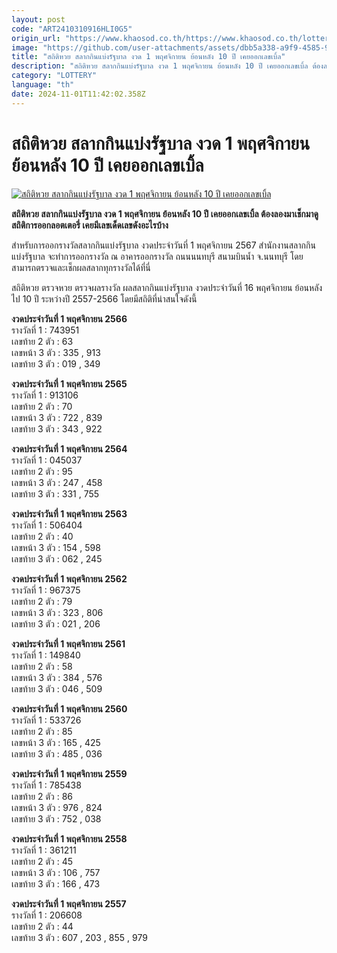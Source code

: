 ```yaml
---
layout: post
code: "ART2410310916HLI0G5"
origin_url: "https://www.khaosod.co.th/https://www.khaosod.co.th/lottery/news_9469147"
image: "https://github.com/user-attachments/assets/dbb5a338-a9f9-4585-90be-a8a1f3dc4bcf"
title: "สถิติหวย สลากกินแบ่งรัฐบาล งวด 1 พฤศจิกายน ย้อนหลัง 10 ปี เคยออกเลขเบิ้ล"
description: "สถิติหวย สลากกินแบ่งรัฐบาล งวด 1 พฤศจิกายน ย้อนหลัง 10 ปี เคยออกเลขเบิ้ล ต้องลองมาเช็กมาดูสถิติการออกลอตเตอรี่ เคยมีเลขเด็ดเลขดังอะไรบ้าง"
category: "LOTTERY"
language: "th"
date: 2024-11-01T11:42:02.358Z
---
```


# สถิติหวย สลากกินแบ่งรัฐบาล งวด 1 พฤศจิกายน ย้อนหลัง 10 ปี เคยออกเลขเบิ้ล

[![สถิติหวย สลากกินแบ่งรัฐบาล งวด 1 พฤศจิกายน ย้อนหลัง 10 ปี เคยออกเลขเบิ้ล](https://www.khaosod.co.th/wpapp/uploads/2024/10/Lucky-lottery.jpg "สถิติหวย สลากกินแบ่งรัฐบาล งวด 1 พฤศจิกายน ย้อนหลัง 10 ปี เคยออกเลขเบิ้ล")](https://www.khaosod.co.th/wpapp/uploads/2024/10/Lucky-lottery.jpg)

**สถิติหวย สลากกินแบ่งรัฐบาล งวด 1 พฤศจิกายน ย้อนหลัง 10 ปี เคยออกเลขเบิ้ล ต้องลองมาเช็กมาดูสถิติการออกลอตเตอรี่ เคยมีเลขเด็ดเลขดังอะไรบ้าง**

สำหรับการออกรางวัลสลากกินแบ่งรัฐบาล งวดประจำวันที่ 1 พฤศจิกายน 2567 สำนักงานสลากกินแบ่งรัฐบาล จะทำการออกรางวัล ณ อาคารออกรางวัล ถนนนนทบุรี สนามบินน้ำ จ.นนทบุรี โดยสามารถตรวจและเช็กผลสลากทุกรางวัลได้ที่นี่

สถิติหวย ตรวจหวย ตรวจผลรางวัล ผลสลากกินแบ่งรัฐบาล งวดประจำวันที่ 16 พฤศจิกายน ย้อนหลังไป 10 ปี ระหว่างปี 2557-2566 โดยมีสถิติที่น่าสนใจดังนี้

**งวดประจําวันที่ 1 พฤศจิกายน 2566**  
รางวัลที่ 1 : 743951  
เลขท้าย 2 ตัว : 63  
เลขหน้า 3 ตัว : 335 , 913  
เลขท้าย 3 ตัว : 019 , 349

**งวดประจําวันที่ 1 พฤศจิกายน 2565**  
รางวัลที่ 1 : 913106  
เลขท้าย 2 ตัว : 70  
เลขหน้า 3 ตัว : 722 , 839  
เลขท้าย 3 ตัว : 343 , 922

**งวดประจําวันที่ 1 พฤศจิกายน 2564**  
รางวัลที่ 1 : 045037  
เลขท้าย 2 ตัว : 95  
เลขหน้า 3 ตัว : 247 , 458  
เลขท้าย 3 ตัว : 331 , 755

**งวดประจําวันที่ 1 พฤศจิกายน 2563**  
รางวัลที่ 1 : 506404  
เลขท้าย 2 ตัว : 40  
เลขหน้า 3 ตัว : 154 , 598  
เลขท้าย 3 ตัว : 062 , 245

**งวดประจําวันที่ 1 พฤศจิกายน 2562**  
รางวัลที่ 1 : 967375  
เลขท้าย 2 ตัว : 79  
เลขหน้า 3 ตัว : 323 , 806  
เลขท้าย 3 ตัว : 021 , 206

**งวดประจําวันที่ 1 พฤศจิกายน 2561**  
รางวัลที่ 1 : 149840  
เลขท้าย 2 ตัว : 58  
เลขหน้า 3 ตัว : 384 , 576  
เลขท้าย 3 ตัว : 046 , 509

**งวดประจําวันที่ 1 พฤศจิกายน 2560**  
รางวัลที่ 1 : 533726  
เลขท้าย 2 ตัว : 85  
เลขหน้า 3 ตัว : 165 , 425  
เลขท้าย 3 ตัว : 485 , 036

**งวดประจําวันที่ 1 พฤศจิกายน 2559**  
รางวัลที่ 1 : 785438  
เลขท้าย 2 ตัว : 86  
เลขหน้า 3 ตัว : 976 , 824  
เลขท้าย 3 ตัว : 752 , 038

**งวดประจําวันที่ 1 พฤศจิกายน 2558**  
รางวัลที่ 1 : 361211  
เลขท้าย 2 ตัว : 45  
เลขหน้า 3 ตัว : 106 , 757  
เลขท้าย 3 ตัว : 166 , 473

**งวดประจําวันที่ 1 พฤศจิกายน 2557**  
รางวัลที่ 1 : 206608  
เลขท้าย 2 ตัว : 44  
เลขท้าย 3 ตัว : 607 , 203 , 855 , 979